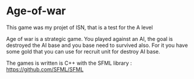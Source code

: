 # Age-of-war
This game was my projet of ISN, that is a test for the A level

Age of war is a strategic game.
You played against an AI, the goal is destroyed the AI base and you base need to survived also.
For it you have some gold that you can use for recruit unit for destroy AI base.

The games is written is C++ with the SFML library : https://github.com/SFML/SFML

